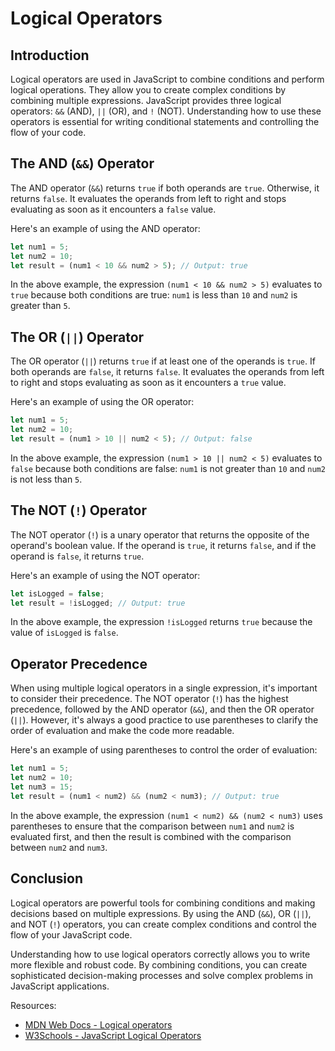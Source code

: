 # Logical Operators

## Introduction

Logical operators are used in JavaScript to combine conditions and perform logical operations. They allow you to create complex conditions by combining multiple expressions. JavaScript provides three logical operators: `&&` (AND), `||` (OR), and `!` (NOT). Understanding how to use these operators is essential for writing conditional statements and controlling the flow of your code.

## The AND (`&&`) Operator

The AND operator (`&&`) returns `true` if both operands are `true`. Otherwise, it returns `false`. It evaluates the operands from left to right and stops evaluating as soon as it encounters a `false` value.

Here's an example of using the AND operator:

```javascript
let num1 = 5;
let num2 = 10;
let result = (num1 < 10 && num2 > 5); // Output: true
```

In the above example, the expression `(num1 < 10 && num2 > 5)` evaluates to `true` because both conditions are true: `num1` is less than `10` and `num2` is greater than `5`.

## The OR (`||`) Operator

The OR operator (`||`) returns `true` if at least one of the operands is `true`. If both operands are `false`, it returns `false`. It evaluates the operands from left to right and stops evaluating as soon as it encounters a `true` value.

Here's an example of using the OR operator:

```javascript
let num1 = 5;
let num2 = 10;
let result = (num1 > 10 || num2 < 5); // Output: false
```

In the above example, the expression `(num1 > 10 || num2 < 5)` evaluates to `false` because both conditions are false: `num1` is not greater than `10` and `num2` is not less than `5`.

## The NOT (`!`) Operator

The NOT operator (`!`) is a unary operator that returns the opposite of the operand's boolean value. If the operand is `true`, it returns `false`, and if the operand is `false`, it returns `true`.

Here's an example of using the NOT operator:

```javascript
let isLogged = false;
let result = !isLogged; // Output: true
```

In the above example, the expression `!isLogged` returns `true` because the value of `isLogged` is `false`.

## Operator Precedence

When using multiple logical operators in a single expression, it's important to consider their precedence. The NOT operator (`!`) has the highest precedence, followed by the AND operator (`&&`), and then the OR operator (`||`). However, it's always a good practice to use parentheses to clarify the order of evaluation and make the code more readable.

Here's an example of using parentheses to control the order of evaluation:

```javascript
let num1 = 5;
let num2 = 10;
let num3 = 15;
let result = (num1 < num2) && (num2 < num3); // Output: true
```

In the above example, the expression `(num1 < num2) && (num2 < num3)` uses parentheses to ensure that the comparison between `num1` and `num2` is evaluated first, and then the result is combined with the comparison between `num2` and `num3`.

## Conclusion

Logical operators are powerful tools for combining conditions and making decisions based on multiple expressions. By using the AND (`&&`), OR (`||`), and NOT (`!`) operators, you can create complex conditions and control the flow of your JavaScript code.

Understanding how to use logical operators correctly allows you to write more flexible and robust code. By combining conditions, you can create sophisticated decision-making processes and solve complex problems in JavaScript applications.

Resources:
- [MDN Web Docs - Logical operators](https://developer.mozilla.org/en-US/docs/Web/JavaScript/Reference/Operators/Logical_Operators)
- [W3Schools - JavaScript Logical Operators](https://www.w3schools.com/js/js_operators.asp)